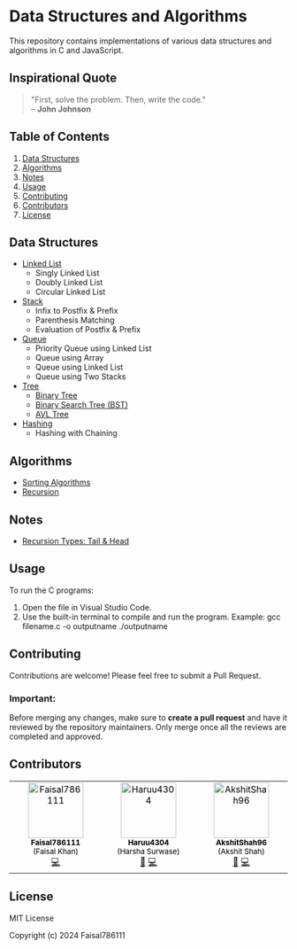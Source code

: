 # Data Structures and Algorithms

This repository contains implementations of various data structures and algorithms in C and JavaScript.

## Inspirational Quote

> "First, solve the problem. Then, write the code."  
> – **John Johnson**

## Table of Contents

1. [Data Structures](#data-structures)
2. [Algorithms](#algorithms)
3. [Notes](#notes)
4. [Usage](#usage)
5. [Contributing](#contributing)
6. [Contributors](#contributors)
7. [License](#license)

## Data Structures

- [Linked List](./Linked%20List/Singly%20Linked%20List)
  - Singly Linked List
  - Doubly Linked List
  - Circular Linked List
- [Stack](./stack)
  - Infix to Postfix & Prefix
  - Parenthesis Matching
  - Evaluation of Postfix & Prefix
- [Queue](./Queue)
  - Priority Queue using Linked List
  - Queue using Array
  - Queue using Linked List
  - Queue using Two Stacks
- [Tree](./Tree)
  - [Binary Tree](./Tree/Binary%20Tree)
  - [Binary Search Tree (BST)](./Tree/BST)
  - [AVL Tree](./Tree/AVL)
- [Hashing](./Hash/Chaining)
  - Hashing with Chaining

## Algorithms

- [Sorting Algorithms](./sorting%20algo)
- [Recursion](./recursion)

## Notes

- [Recursion Types: Tail & Head](./notes)

## Usage

To run the C programs:
1. Open the file in Visual Studio Code.
2. Use the built-in terminal to compile and run the program.
   Example:
  gcc filename.c -o outputname
  ./outputname

## Contributing
Contributions are welcome! Please feel free to submit a Pull Request.

### Important:
Before merging any changes, make sure to **create a pull request** and have it reviewed by the repository maintainers. Only merge once all the reviews are completed and approved.


## Contributors

<!-- ALL-CONTRIBUTORS-LIST:START - Do not remove or modify this section -->
<!-- prettier-ignore-start -->
<!-- markdownlint-disable -->
<table>
  <tbody>
    <tr>
      <td align="center" valign="top" width="14.28%"><a href="https://github.com/Faisal786111" style="color: black; text-decoration: none;"><img src="https://avatars.githubusercontent.com/u/135214899?v=4?s=100" width="100px;" alt="Faisal786111"/><br /><sub><b>Faisal786111</b><br />(Faisal Khan)</sub></a><br /><a href="#code-Faisal786111" title="Code">💻</a></td>
      <td align="center" valign="top" width="14.28%"><a href="https://github.com/Haruu4304" style="color: black; text-decoration: none;"><img src="https://cdn-icons-png.flaticon.com/512/206/206864.png" width="100px;" alt="Haruu4304"/><br /><sub><b>Haruu4304</b><br />(Harsha Surwase)</sub></a><br /><a href="#design-Haruu4304" title="Design">🎨</a> <a href="#code-Haruu4304" title="Code">💻</a></td>
      <td align="center" valign="top" width="14.28%"><a href="https://github.com/Haruu4304" style="color: black; text-decoration: none;"><img src="https://avatars.githubusercontent.com/u/135214899?v=4?s=100" width="100px;" alt="AkshitShah96"/><br /><sub><b>AkshitShah96</b><br />(Akshit Shah)</sub></a><br /><a href="#design-Haruu4304" title="Design">🎨</a> <a href="#code-AkshitShah96" title="Code">💻</a></td>
    </tr>
  </tbody>
</table>
<!-- ALL-CONTRIBUTORS-LIST:END -->

## License
MIT License

Copyright (c) 2024 Faisal786111
